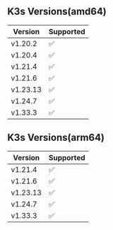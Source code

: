## K3s Versions(amd64)

| Version  | Supported           |
|----------|---------------------|
| v1.20.2  | :white_check_mark:  |
| v1.20.4  | :white_check_mark:  |
| v1.21.4  | :white_check_mark:  |
| v1.21.6  | :white_check_mark:  |
| v1.23.13 | :white_check_mark:  |
| v1.24.7  | :white_check_mark:  |
| v1.33.3  | :white_check_mark:  |

## K3s Versions(arm64)
| Version  | Supported          |
|----------|--------------------|
| v1.21.4  | :white_check_mark: |
| v1.21.6  | :white_check_mark: |
| v1.23.13 | :white_check_mark: |
| v1.24.7  | :white_check_mark: |
| v1.33.3  | :white_check_mark: |

